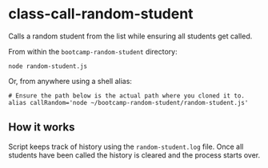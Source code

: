 # class-call-random-student
Calls a random student from the list while ensuring all students get called.

From within the `bootcamp-random-student` directory:

```shell
node random-student.js
```

Or, from anywhere using a shell alias:

```shell
# Ensure the path below is the actual path where you cloned it to.
alias callRandom='node ~/bootcamp-random-student/random-student.js'
```

## How it works

Script keeps track of history using the `random-student.log` file.
Once all students have been called the history is cleared and the process starts over.
